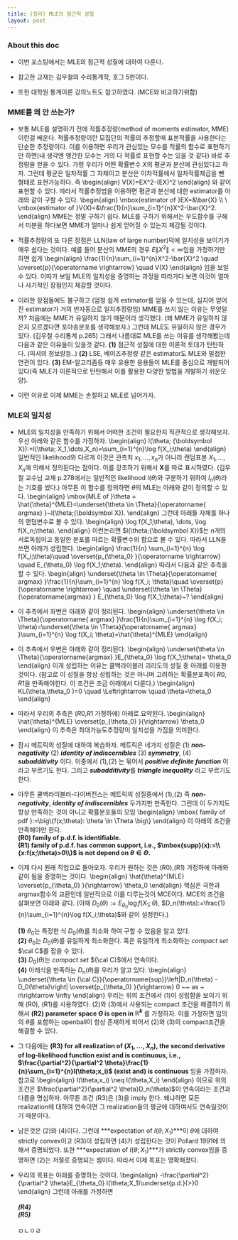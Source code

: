 ```yaml
---
title: (정리) MLE의 점근적 성질 
layout: post
---
```


### About this doc

- 이번 포스팅에서는 MLE의 점근적 성질에 대하여 다룬다. 

- 참고한 교재는 김우철의 수리통계학, 호그 5판이다. 

- 또한 대학원 통계이론 강의노트도 참고하였다. (MCE와 비교하기위함)


### MME를 왜 안 쓰는가? 

- 보통 MLE를 설명하기 전에 적률추정량(method of moments estimator, MME)이란걸 배운다. 적률추정량이란 모집단의 적률의 추정할때 표본적률을 사용한다는 단순한 추정량이다. 이를 이용하면 우리가 관심있는 모수를 적률의 함수로 표현하기만 하면(내 생각엔 앵간한 모수는 거의 다 적률로 표현할 수는 있을 것 같다) 바로 추정량을 얻을 수 있다. 가령 우리가 어떤 확률변수 $X$의 평균과 분산에 관심있다고 하자. 그런데 평균은 일차적률 그 자체이고 분산은 이차적률에서 일차적률제곱을 뺀 형태로 표현가능하다. 즉 
\begin{align}
V(X)=EX^2-(EX)^2 
\end{align}
와 같이 표현할 수 있다. 따라서 적률추정법을 이용하면 평균과 분산에 대한 estimator를 아래와 같이 구할 수 있다. 
\begin{align}
\mbox{estimator of }EX=&\bar{X} \\\\ \\
\mbox{estimator of }V(X)=&\frac{1}{n}\sum_{i=1}^{n}X^2-\bar{X}^2.
\end{align}
MME는 정말 구하기 쉽다. MLE를 구하기 위해서는 우도함수를 구해서 미분을 하다보면 MME가 얼마나 쉽게 얻어질 수 있는지 체감될 것이다. 

- 적률추정량의 또 다른 장점은 LLN(law of large number)덕에 일치성을 보이기가 매우 쉽다는 것이다. 예를 들어 분산의 MME의 경우 $E\|X^2\|<\infty$임을 가정하기만 하면 쉽게 
\begin{align}
\frac{1}{n}\sum_{i=1}^{n}X^2-\bar{X}^2 \quad \overset{p}{\operatorname \rightarrow} \quad V(X)
\end{align}
임을 보일 수 있다. 이따가 보일 MLE의 일치성을 증명하는 과정을 따라가다 보면 이것이 얼마나 사기적인 장점인지 체감할 것이다. 

- 이러한 장점들에도 불구하고 (엄청 쉽게 estimator를 얻을 수 있는데, 심지어 얻어진 estimator가 거의 반자동으로 일치추정량임) MME를 쓰지 않는 이유는 무엇일까? 처음에는 MME가 유일하지 않기 때문이라 생각했다. (왜 MME가 유일하지 않은지 모르겠다면 포아송분포를 생각해보자.) 그런데 MLE도 유일하지 않은 경우가 있다. (김우철 수리통계 p.265) 그래서 나름대로 MLE를 쓰는 이유를 생각해봤는데 다음과 같은 이유들이 있을것 같다. **(1)** 점근적 성질에 대한 이론적 토대가 탄탄하다. (피셔의 정보량등..) **(2)** LSE, 베이즈추정량 같은 estimator도 MLE와 밀접한 연관이 있다. **(3)** EM-알고리즘등 매우 유용한 응용들이 MLE를 중심으로 개발되어 있다(즉 MLE가 이론적으로 탄탄해서 이를 활용한 다양한 방법을 개발하기 쉬운모양). 

- 이런 이유로 이제 MME는 손절하고 MLE로 넘어가자. 

### MLE의 일치성 

- MLE의 일치성을 만족하기 위해서 어떠한 조건이 필요한지 직관적으로 생각해보자. 우선 아래와 같은 함수를 가정하자. 
\begin{align}
l(\theta; {\boldsymbol X}):=l(\theta; X_1,\dots,X_n)=\sum_{i=1}^{n}\log f(X_i;\theta)
\end{align}
일반적인 likelihood와 다르게 이것은 관측치 $x_1,\dots,x_n$가 아니라 랜덤표본 $X_1,\dots,X_n$에 의해서 정의된다는 점이다. 이를 강조하기 위해서 ${\boldsymbol X}$를 따로 표시하였다. (김우철 교수님 교재 p.278에서는 일반적인 likelihood $l(\theta)$와 구분하기 위하여 $l_n(\theta)$라는 기호를 썼다.) 아무튼 이 함수를 정의하면 $\theta$의 MLE는 아래와 같이 정의할 수 있다.
\begin{align}
\mbox{MLE of }\theta = \hat{\theta}^{MLE}=\underset{\theta \in \Theta}{\operatorname{ argmax} }~l(\theta;{\boldsymbol X}).
\end{align}
그런데 아래들 자체를 하나의 랜덤변수로 볼 수 있다. 
\begin{align}
\log f(X_1;\theta), \dots, \log f(X_n;\theta). 
\end{align}
이런논리면 $l(\theta;\{\boldsymbol X})$는 $n$개의 서로독립이고 동일한 분포를 따르는 확률변수의 합으로 볼 수 있다. 따라서 LLN을 쓰면 아래가 성립한다. 
\begin{align}
\frac{1}{n} \sum_{i=1}^{n} \log f(X_i;\theta)\quad \overset{p_{\theta_0} }{\operatorname \rightarrow} \quad E_{\theta_0} \log f(X_1;\theta).
\end{align}
따라서 다음과 같은 추측을 할 수 있다. 
\begin{align}
\underset{\theta \in \Theta}{\operatorname{ argmax} }\frac{1}{n}\sum_{i=1}^{n} \log f(X_i; \theta)\quad \overset{p}{\operatorname \rightarrow} \quad \underset{\theta \in \Theta}{\operatorname{argmax} } E_{\theta_0} \log f(X_1;\theta)~?
\end{align}

- 이 추측에서 좌변은 아래와 같이 정리된다. 
\begin{align}
\underset{\theta \in \Theta}{\operatorname{ argmax} }\frac{1}{n}\sum_{i=1}^{n} \log f(X_i; \theta)=\underset{\theta \in \Theta}{\operatorname{ argmax} }\sum_{i=1}^{n} \log f(X_i; \theta)=\hat{\theta}^{MLE}
\end{align}

- 이 추측에서 우변은 아래와 같이 정리된다. 
\begin{align}
\underset{\theta \in \Theta}{\operatorname{argmax} }E_{\theta_0} \log f(X_1;\theta)= \theta_0
\end{align}
이게 성립하는 이유는 쿨백라이블러 괴리도의 성질 중 아래를 이용한 것이다. (참고로 이 성질을 항상 성립하는 것은 아니며 고려하는 확률분포족이 $R0$, $R1$을 만족해야한다. 이 조건은 조금 아래에서 다룬다.)
\begin{align}
KL(\theta,\theta_0 )=0 \quad \Leftrightarrow \quad \theta=\theta_0
\end{align}

- 따라서 우리의 추측은 ($R0$,$R1$ 가정하에) 아래로 요약된다. 
\begin{align}
\hat{\theta}^{MLE} \overset{p_{\theta_0} }{\rightarrow} \theta_0
\end{align}
이 추측은 최대가능도추정량이 일치성을 가짐을 의미한다. 

- 잠시 메트릭의 성질에 대하여 복습하자. 메트릭은 네가지 성질은 (1) ***non-negativity*** (2) ***identity of indiscernibles*** (3) ***symmetry***, (4) ***subadditivity*** 이다. 이중에서 (1),(2) 는 묶어서 ***positive definite function*** 이라고 부르기도 한다. 그리고 ***subadditivity***를 ***triangle inequality*** 라고 부르기도 한다. 

- 아무튼 쿨백라이블러-다이버전스는 메트릭의 성질중에서 (1),(2) 즉 ***non-negativity***, ***identity of indiscernibles*** 두가지만 만족한다. 그런데 이 두가지도 항상 만족하는 것이 아니고 확률분포들의 모임
\begin{align}
\mbox{ family of pdf }:=\big\\{f(x;\theta): \theta \in \Theta \big\\}
\end{align}
이 아래의 조건을 만족해야만 한다. <br/>
**(R0) family of p.d.f. is identifiable.** <br/>
**(R1) family of p.d.f. has common support, i.e., $\mbox{supp}(x):=\\{x:f(x;\theta)>0\\}$ is not depend on  $\theta\in \Theta$.**

- 이제 다시 원래 작업으로 돌아오자. 우리가 원하는 것은 (R0),(R1) 가정하에 아래와 같이 됨을 증명하는 것이다. 
\begin{align}
\hat{\theta}^{MLE} \overset{p_{\theta_0} }{\rightarrow} \theta_0
\end{align}
핵심은 극한과 argmax함수의 교환인데 일반적으로 이를 다루는것이 MCE이다. MCE의 조건을 살펴보면 아래와 같다. (이때 $D_0(\theta):=E_{\theta_0} \log f(X_1;\theta)$, $D_n(\theta):=\frac{1}{n}\sum_{i=1}^{n}\log f(X_i;\theta)$와 같이 설정한다.) <br/><br/>
**(1)** $\theta_0$는 특정한 식 $D_0(\theta)$를 최소화 하여 구할 수 있음을 알고 있다. <br/>
**(2)** $\theta_0$는 $D_0(\theta)$를 유일하게 최소화한다. 혹은 유일하게 최소화하는 *compact set* $\cal C$를 잡을 수 있다. <br/>
**(3)** $D_0(\theta)$는 *compact set* ${\cal C}$에서 연속이다. <br/>
**(4)** 아래식을 만족하는 $D_n(\theta)$를 우리가 알고 있다. 
\begin{align}
\underset{\theta \in {\cal C}}{\operatorname{sup}}\left|D_n(\theta) - D_0(\theta)\right|  \overset{p_{\theta_0} }{\rightarrow} 0  ~~ as ~ n\rightarrow \infty
\end{align}
우리는 위의 조건에서 (1)이 성립함을 보이기 위해 (R0), (R1)를 사용하였다. (2)와 (3)에서 사용되는 compact 조건을 해결하기 위해서 **(R2) parameter space $\Theta$ is open in $\mathbb{R}^k$** 를 가정하자. 이를 가정하면 임의의 $\theta$를 포함하는 openball이 항상 존재하게 되어서 (2)와 (3)의 compact조건을 해결할 수 있다. 

- 그 다음에는  **(R3) for all realization of $(X_1,\dots,X_n)$, the second derivative of log-likelihood function exist and is continuous, i.e., $\frac{\partial^2}{\partial^2 \theta}\frac{1}{n}\sum_{i=1}^{n}l(\theta;x_i)$ (exist and) is continuous** 임을 가정하자. 참고로
\begin{align}
l(\theta,x_i) \neq l(\theta,X_i)
\end{align}
이므로 위의 조건은 $\frac{\partial^2}{\partial^2 \theta}D_n(\theta)$이 연속이라는 조건과 다름을 명심하자. 아무튼 조건 (R3)은 (3)을 imply 한다. 왜냐하면 모든 realization에 대하여 연속이면 그 realization들의 평균에 대하여서도 연속일것이기 때문이다.  

- 남은것은 (2)와 (4)이다. 그런데 ***expectation of $l(\theta;X_1)$***이 $\theta$에 대하여 strictly convex이고 (R3)이 성립하면 (4)가 성립한다는 것이 Pollard 1991에 의해서 증명되었다.  또한 ***expectation of $l(\theta;X_1)$***가 strictly convex임을 증명하면 (2)는 저절로 증명되는 셈이다. 따라서 이제 목표는 명확해졌다. 

- 우리의 목표는 아래를 증명하는 것이다. 
\begin{align}
-\frac{\partial^2}{\partial^2 \theta}E_{\theta_0} l(\theta;X_1)\underset{p.d.}{>}0
\end{align}
그런데 아래를 가정하면 <br/><br/>
***(R4)***<br/>
***(R5)***<br/><br/>
ㅁㄴㅇㄹ
